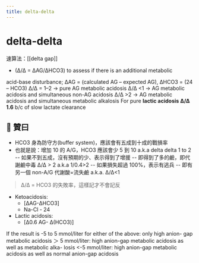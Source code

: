 ```yaml
---
title: delta-delta
---
```


# delta-delta

速算法：[[delta gap]]

- (Δ/Δ = ΔAG/ΔHCO3) to assess if there is an additional metabolic

acid-base disturbance; ΔAG = (calculated AG – expected AG), ΔHCO3 = (24 – HCO3)
Δ/Δ = 1–2 → pure AG metabolic acidosis
Δ/Δ <1 → AG metabolic acidosis and simultaneous non-AG acidosis
Δ/Δ >2 → AG metabolic acidosis and simultaneous metabolic alkalosis
For pure **lactic acidosis Δ/Δ 1.6** b/c of slow lactate clearance

## 🦎 贊曰

- HCO3 身為防守方(buffer system)，應該會有五成到十成的戰損率
- 也就是說：增加 10 的 A/G，HCO3 應該會少 5 到 10 a.k.a delta delta 1 to 2
  -- 如果不到五成，沒有預期的少、表示得到了增援
  -- 即得到了多的鹼，即代謝鹼中毒 Δ/Δ > 2 a.k.a 1/0.4>2
  -- 如果損失超過 100%，表示有逃兵
  -- 即有另一個 non-A/G 代謝酸=流失鹼 a.k.a. Δ/Δ<1

> Δ/Δ = HCO3 的失敗率，這樣記才不會記反

- Ketoacidosis:
  - [ΔAG-ΔHCO3]
  - Na-Cl - 24
- Lactic acidosis:
  - [Δ0.6 AG- Δ(HCO3)]

If the result is -5 to 5 mmol/liter for
either of the above:
only high anion-
gap metabolic
acidosis
＞ 5 mmol/liter:
high anion-gap
metabolic
acidosis as well as
metabolic alka-
losis
<-5 mmol/liter:
high anion-gap
metabolic acidosis
as well as normal
anion-gap acidosis
